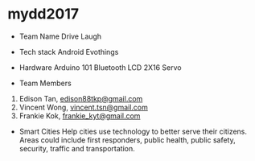 # mydd2017
* Team Name
Drive Laugh

* Tech stack
Android Evothings

* Hardware
Arduino 101 Bluetooth
LCD 2X16
Servo


* Team Members
1. Edison Tan, edison88tkp@gmail.com
2. Vincent Wong, vincent.tsn@gmail.com 
3. Frankie Kok, frankie_kyt@gmail.com

* Smart Cities Help cities use technology to better serve their citizens. Areas could include first responders, public health, public safety, security, traffic and transportation.


